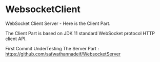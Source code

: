 # WebsocketClient
WebSocket Client Server  - Here is the  Client Part.

The Client Part is based on JDK 11 standard WebSocket protocol HTTP client API.

First Commit UnderTesting 
The Server Part : https://github.com/safwathannadeif/WebsocketServer
 

